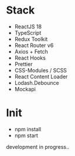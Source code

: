 # Stack

- ReactJS 18
- TypeScript
- Redux Toolkit
- React Router v6
- Axios + Fetch
- React Hooks
- Prettier
- CSS-Modules / SCSS
- React Content Loader
- Lodash.Debounce
- Mockapi

# Init

- npm install
- npm start

development in progress..
